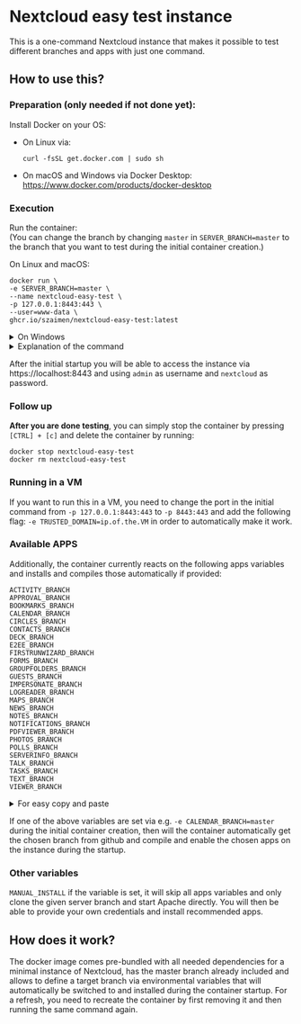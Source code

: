 # Nextcloud easy test instance
This is a one-command Nextcloud instance that makes it possible to test different branches and apps with just one command.

## How to use this?

### Preparation (only needed if not done yet):
Install Docker on your OS:
- On Linux via:
    ```shell
    curl -fsSL get.docker.com | sudo sh
    ```
- On macOS and Windows via Docker Desktop:
https://www.docker.com/products/docker-desktop 

### Execution
Run the container:  
(You can change the branch by changing `master` in `SERVER_BRANCH=master` to the branch that you want to test during the initial container creation.)

On Linux and macOS:
```
docker run \
-e SERVER_BRANCH=master \
--name nextcloud-easy-test \
-p 127.0.0.1:8443:443 \
--user=www-data \
ghcr.io/szaimen/nextcloud-easy-test:latest
```

<details>
<summary>On Windows</summary>

```
docker run ^
-e SERVER_BRANCH=master ^
--name nextcloud-easy-test ^
-p 127.0.0.1:8443:443 ^
--user=www-data ^
ghcr.io/szaimen/nextcloud-easy-test:latest
```

</details>

<details>
<summary>Explanation of the command</summary>

`docker run`  
This command creates a new docker container.

`-e SERVER_BRANCH=master`  
This inserts the environment variable `SERVER_BRANCH` into the container and sets it to the value `master`. 

`--name nextcloud-easy-test`  
This gives the container a distinct name `nextcloud-easy-test` so that you are able to easily run other docker commands on the container.

`-p 127.0.0.1:8443:443`  
This makes the container listen on `localhost` and maps the host port `8443` to the container port `443` so that you are able to access the container by opening https://localhost:8443.

`--user=www-data`  
This makes sure that every task inside the container runs with the `www-data` user which allows you to run the container securely on your PC. (The default is `root` which is insecure.)

`ghcr.io/szaimen/nextcloud-easy-test:latest`  
This is the image name that you will use as base for the container. `latest` is the tag that will be used.

---

</details>

After the initial startup you will be able to access the instance via https://localhost:8443 and using `admin` as username and `nextcloud` as password.

### Follow up

**After you are done testing**, you can simply stop the container by pressing `[CTRL] + [c]` and delete the container by running:
```
docker stop nextcloud-easy-test
docker rm nextcloud-easy-test
```

### Running in a VM
If you want to run this in a VM, you need to change the port in the initial command from `-p 127.0.0.1:8443:443` to `-p 8443:443` and add the following flag: `-e TRUSTED_DOMAIN=ip.of.the.VM` in order to automatically make it work.

### Available APPS
Additionally, the container currently reacts on the following apps variables and installs and compiles those automatically if provided:
```
ACTIVITY_BRANCH
APPROVAL_BRANCH
BOOKMARKS_BRANCH
CALENDAR_BRANCH
CIRCLES_BRANCH
CONTACTS_BRANCH
DECK_BRANCH
E2EE_BRANCH
FIRSTRUNWIZARD_BRANCH
FORMS_BRANCH
GROUPFOLDERS_BRANCH
GUESTS_BRANCH
IMPERSONATE_BRANCH
LOGREADER_BRANCH
MAPS_BRANCH
NEWS_BRANCH
NOTES_BRANCH
NOTIFICATIONS_BRANCH
PDFVIEWER_BRANCH
PHOTOS_BRANCH
POLLS_BRANCH
SERVERINFO_BRANCH
TALK_BRANCH
TASKS_BRANCH
TEXT_BRANCH
VIEWER_BRANCH
```

<details>
<summary>For easy copy and paste</summary>

```
-e ACTIVITY_BRANCH=master \
-e APPROVAL_BRANCH=master \
-e BOOKMARKS_BRANCH=master \
-e CALENDAR_BRANCH=master \
-e CIRCLES_BRANCH=master \
-e CONTACTS_BRANCH=master \
-e DECK_BRANCH=master \
-e E2EE_BRANCH=master \
-e FIRSTRUNWIZARD_BRANCH=master \
-e FORMS_BRANCH=master \
-e GROUPFOLDERS_BRANCH=master \
-e GUESTS_BRANCH=master \
-e IMPERSONATE_BRANCH=master \
-e LOGREADER_BRANCH=master \
-e MAIL_BRANCH=master \
-e NEWS_BRANCH=master \
-e NOTES_BRANCH=master \
-e NOTIFICATIONS_BRANCH=master \
-e PDFVIEWER_BRANCH=master \
-e PHOTOS_BRANCH=master \
-e POLLS_BRANCH=master \
-e SERVERINFO_BRANCH=master \
-e TALK_BRANCH=master \
-e TASKS_BRANCH=master \
-e TEXT_BRANCH=master \
-e VIEWER_BRANCH=master \
```

</details>

If one of the above variables are set via e.g. `-e CALENDAR_BRANCH=master` during the initial container creation, then will the container automatically get the chosen branch from github and compile and enable the chosen apps on the instance during the startup.

### Other variables
`MANUAL_INSTALL` if the variable is set, it will skip all apps variables and only clone the given server branch and start Apache directly. You will then be able to provide your own credentials and install recommended apps.

## How does it work?
The docker image comes pre-bundled with all needed dependencies for a minimal instance of Nextcloud, has the master branch already included and allows to define a target branch via environmental variables that will automatically be switched to and installed during the container startup. For a refresh, you need to recreate the container by first removing it and then running the same command again.
